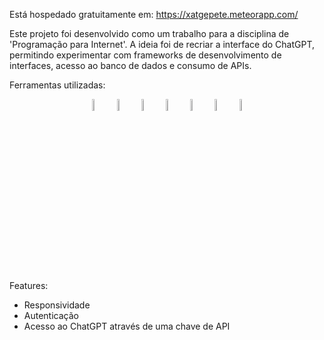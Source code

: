 <link rel="stylesheet" href="https://cdn.jsdelivr.net/gh/devicons/devicon@v2.15.1/devicon.min.css">

Está hospedado gratuitamente em: https://xatgepete.meteorapp.com/

Este projeto foi desenvolvido como um trabalho para a disciplina de 'Programação para Internet'.
A ideia foi de recriar a interface do ChatGPT,
permitindo experimentar com frameworks de desenvolvimento de interfaces,
acesso ao banco de dados e
consumo de APIs.

Ferramentas utilizadas:
<div align='center'>
<img src="https://cdn.jsdelivr.net/gh/devicons/devicon/icons/javascript/javascript-original.svg" width="7%"/> 
<img src="https://cdn.jsdelivr.net/gh/devicons/devicon/icons/typescript/typescript-original.svg" width="7%"/>
<img src="https://cdn.jsdelivr.net/gh/devicons/devicon/icons/react/react-original.svg" width="7%"/>
<img src="https://cdn.jsdelivr.net/gh/devicons/devicon/icons/mongodb/mongodb-original-wordmark.svg"  width="7%"/>
<img src="https://cdn.jsdelivr.net/gh/devicons/devicon/icons/nodejs/nodejs-original-wordmark.svg" width="7%" />
<img src="https://cdn.jsdelivr.net/gh/devicons/devicon/icons/tailwindcss/tailwindcss-original-wordmark.svg" width="7%"/>
<img src="https://cdn.jsdelivr.net/gh/devicons/devicon/icons/meteor/meteor-original-wordmark.svg"  width="7%"/>
<div />
<br/>


<div align="left">
Features:

- Responsividade
- Autenticação
- Acesso ao ChatGPT através de uma chave de API

<div />
